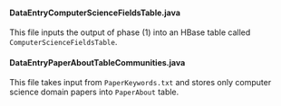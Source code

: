 #### DataEntryComputerScienceFieldsTable.java

This file inputs the output of phase (1) into an HBase table called `ComputerScienceFieldsTable`.


#### DataEntryPaperAboutTableCommunities.java

This file takes input from `PaperKeywords.txt` and stores only computer science domain papers into `PaperAbout` table.